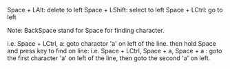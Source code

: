 ﻿Space + LAlt: delete to left
Space + LShift: select to left
Space + LCtrl: go to left

Note:
BackSpace stand for Space for finding character.

i.e. Space + LCtrl, a: goto charactor 'a' on left of the line.
then hold Space and press key to find on line:
i.e. Space + LCtrl, Space + a, Space + a : goto the first character 'a' on left of the line, then goto the second 'a' on left.